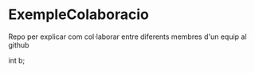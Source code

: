 # ExempleColaboracio
Repo per explicar com col·laborar entre diferents membres d'un equip al github

int b;

